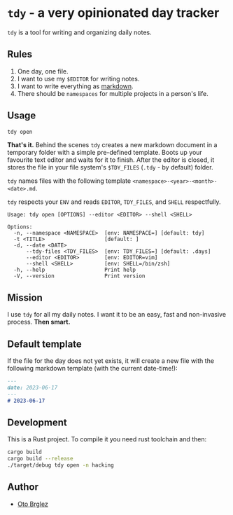 # `tdy` - a very opinionated day tracker

`tdy` is a tool for writing and organizing daily notes.

## Rules

1. One day, one file.
2. I want to use my `$EDITOR` for writing notes.
3. I want to write everything as [markdown](https://www.markdownguide.org/).
5. There should be `namespaces` for multiple projects in a person's life.

## Usage

```bash
tdy open
```

**That's it.** Behind the scenes `tdy` creates a new markdown document in a temporary folder with a simple pre-defined template. Boots up your favourite text editor and waits for it to finish. After the editor is closed, it stores the file in your file system's `$TDY_FILES` (`.tdy` - by default) folder.

`tdy` names files with the following template `<namespace>-<year>-<month>-<date>.md`.

`tdy` respects your `ENV` and reads `EDITOR`, `TDY_FILES`, and `SHELL` respectfully.

```
Usage: tdy open [OPTIONS] --editor <EDITOR> --shell <SHELL>

Options:
  -n, --namespace <NAMESPACE>  [env: NAMESPACE=] [default: tdy]
  -t <TITLE>                   [default: ]
  -d, --date <DATE>
      --tdy-files <TDY_FILES>  [env: TDY_FILES=] [default: .days]
      --editor <EDITOR>        [env: EDITOR=vim]
      --shell <SHELL>          [env: SHELL=/bin/zsh]
  -h, --help                   Print help
  -V, --version                Print version
```

## Mission

I use `tdy` for all my daily notes. I want it to be an easy, fast and non-invasive process. **Then smart.**


## Default template

If the file for the day does not yet exists, it will create a new file with the following markdown template (with the current date-time!):

```markdown
---
date: 2023-06-17
---
# 2023-06-17
```


## Development

This is a Rust project. To compile it you need rust toolchain and then:

```bash
cargo build
cargo build --release
./target/debug tdy open -n hacking
```

## Author

- [Oto Brglez](https://github.com/otobrglez)

